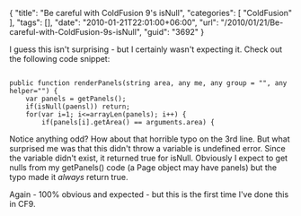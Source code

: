 {
	"title": "Be careful with ColdFusion 9's isNull",
	"categories": [
		"ColdFusion"
	],
	"tags": [],
	"date": "2010-01-21T22:01:00+06:00",
	"url": "/2010/01/21/Be-careful-with-ColdFusion-9s-isNull",
	"guid": "3692"
}

I guess this isn't surprising - but I certainly wasn't expecting it. Check out the following code snippet:

<p>

<code>
public function renderPanels(string area, any me, any group = "", any helper="") {
	var panels = getPanels();
	if(isNull(paensl)) return;
	for(var i=1; i&lt;=arrayLen(panels); i++) {
		if(panels[i].getArea() == arguments.area) {
</code>

<p>

Notice anything odd? How about that horrible typo on the 3rd line. But what surprised me was that this didn't throw a variable is undefined error. Since the variable didn't exist, it returned true for isNull. Obviously I expect to get nulls from my getPanels() code (a Page object may have panels) but the typo made it <i>always</i> return true.

<p>

Again - 100% obvious and expected - but this is the first time I've done this in CF9.